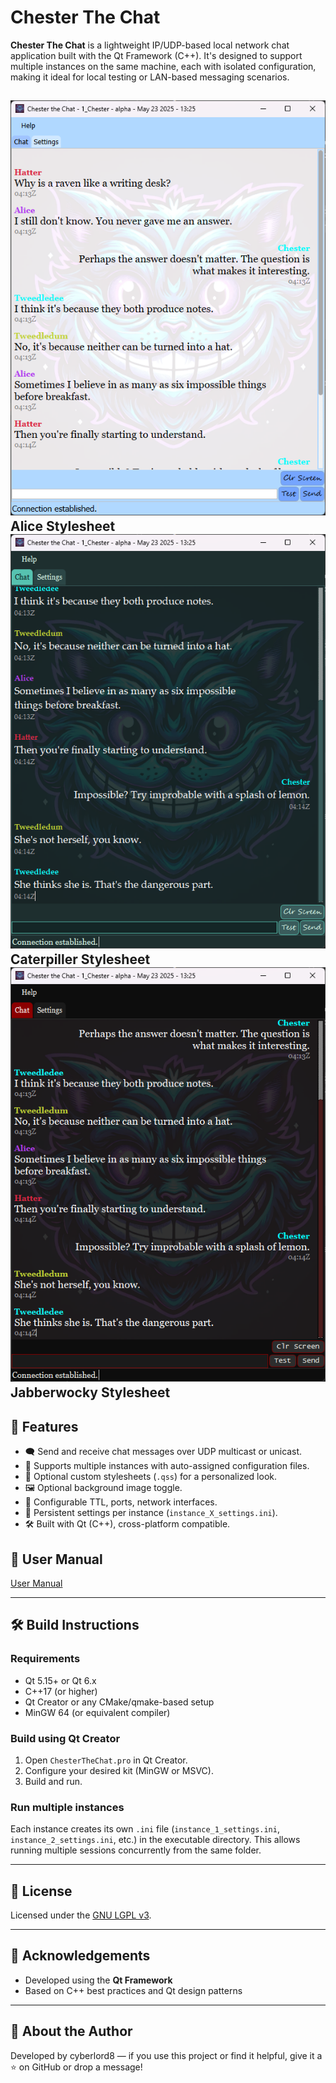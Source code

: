 # Chester The Chat

**Chester The Chat** is a lightweight IP/UDP-based local network chat application built with the Qt Framework (C++). It's designed to support multiple instances on the same machine, each with isolated configuration, making it ideal for local testing or LAN-based messaging scenarios.

![image](https://github.com/cyberlord8/ChesterTheChat/blob/main/resources/screenshots/Alice.png)
Alice Stylesheet
![image](https://github.com/cyberlord8/ChesterTheChat/blob/main/resources/screenshots/Caterpillar.png)
Caterpiller Stylesheet
![image](https://github.com/cyberlord8/ChesterTheChat/blob/main/resources/screenshots/Jabberwocky.png)
Jabberwocky Stylesheet
---

## 🚀 Features

- 🗨️ Send and receive chat messages over UDP multicast or unicast.
- 🔄 Supports multiple instances with auto-assigned configuration files.
- 🎨 Optional custom stylesheets (`.qss`) for a personalized look.
- 🖼️ Optional background image toggle.
- 🔧 Configurable TTL, ports, network interfaces.
- 💾 Persistent settings per instance (`instance_X_settings.ini`).
- 🛠️ Built with Qt (C++), cross-platform compatible.

## 📘 User Manual
[User Manual](https://github.com/cyberlord8/ChesterTheChat/blob/main/resources/UserManual.pdf)

---

## 🛠️ Build Instructions

### Requirements

- Qt 5.15+ or Qt 6.x
- C++17 (or higher)
- Qt Creator or any CMake/qmake-based setup
- MinGW 64 (or equivalent compiler)

### Build using Qt Creator

1. Open `ChesterTheChat.pro` in Qt Creator.
2. Configure your desired kit (MinGW or MSVC).
3. Build and run.

### Run multiple instances

Each instance creates its own `.ini` file (`instance_1_settings.ini`, `instance_2_settings.ini`, etc.) in the executable directory. This allows running multiple sessions concurrently from the same folder.

---

## 📘 License
Licensed under the [GNU LGPL v3](https://www.gnu.org/licenses/lgpl-3.0.html).

---

## 🙌 Acknowledgements

- Developed using the **Qt Framework**
- Based on C++ best practices and Qt design patterns

---

## 🧠 About the Author

Developed by cyberlord8 — if you use this project or find it helpful, give it a ⭐ on GitHub or drop a message!

